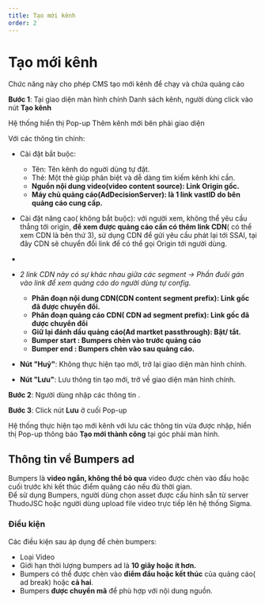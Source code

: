 ```yaml
---
title: Tạo mới kênh
order: 2
---
```

# Tạo mới kênh
Chức năng này cho phép CMS tạo mới kênh để chạy và chứa quảng cáo

 **Bước 1**: Tại giao diện màn hình chính Danh sách kênh, người dùng click vào nút **Tạo kênh**

Hệ thống hiển thị Pop-up Thêm kênh mới bên phải giao diện
![]()

 Với các thông tin chính:
 * Cài đặt bắt buộc:
    * Tên: Tên kênh do nguời dùng tự đặt.
    * Thẻ: Một thẻ giúp phân biệt và dễ dàng tìm kiếm kênh khi cần.
    * **Nguồn nội dung video(video content source): Link Origin gốc.**
    * **Máy chủ quảng cáo(AdDecisionServer): là 1 link vastID do bên quảng cáo cung cấp.**
* Cài đặt nâng cao( không bắt buộc): với người xem, không thể yêu cầu thẳng tới origin, **để xem được quảng cáo cần có thêm link CDN**( có thể xem CDN là bên thứ 3), sử dụng CDN để gửi yêu cầu phát lại tới SSAI, tại đây CDN sẽ chuyển đổi link để có thể gọi Origin tới người dùng.
* 
* *2 link CDN này có sự khác nhau giữa các segment
→ Phần đuôi gán vào link để xem quảng cáo do người dùng tự config.*

    * **Phân đoạn nội dung CDN(CDN content segment prefix): Link gốc đã được chuyển đổi.**
    * **Phân đoạn quảng cáo CDN( CDN ad segment prefix): Link gốc đã được chuyển đổi**
    * **Giữ lại đánh dấu quảng cáo(Ad martket passthrough): Bật/ tắt.**
    * **Bumper start : Bumpers chèn vào trước quảng cáo**
    * **Bumper end : Bumpers chèn vào sau quảng cáo.**
* **Nút "Huỷ"**: Không thực hiện tạo mới, trở lại giao diện màn hình chính.
* **Nút "Lưu"**: Lưu thông tin tạo mới, trở về giao diện màn hình chính.

**Bước 2**: Người dùng nhập các thông tin .

**Bước 3**:  Click nút **Lưu** ở cuối Pop-up

Hệ thống thực hiện tạo mới kênh với lưu các thông tin vừa được nhập, hiển thị Pop-up thông báo **Tạo mới thành công** tại góc phải màn hình.
## Thông tin về Bumpers ad
Bumpers là **video ngắn, không thể bỏ qua** video được chèn vào đầu hoặc cuối trước khi kết thúc điểm quảng cáo nếu đủ thời gian.
<br> Để sử dụng Bumpers, người dùng chọn asset được cấu hình sẵn từ server ThudoJSC hoặc người dùng upload file video trực tiếp lên hệ thống Sigma.
### Điều kiện
Các điều kiện sau áp dụng để chèn bumpers:
* Loại Video
* Giới hạn thời lượng bumpers ad là **10 giây hoặc ít hơn.**
* Bumpers có thể được chèn vào **điểm đầu hoặc kết thúc** của quảng cáo( ad break) hoặc **cả hai**. 
* Bumpers **được chuyển mã** để phù hợp với nội dung nguồn.
